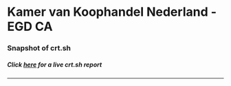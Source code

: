 # Kamer van Koophandel Nederland - EGD CA
### Snapshot of crt.sh
##### Click [here](https://crt.sh/?q=90719050BB253A1C69E919545F3D04D5E3E9518DD1206EB868E3F8D51CC8FF5C) for a live crt.sh report

---
